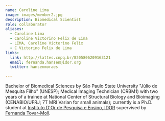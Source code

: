 ```yaml
---
name: Caroline Lima
image: images/member2.jpg
description: Biomedical Scientist
role: collaborator
aliases:
  - Caroline Lima
  - Caroline Victorino Felix de Lima
  - LIMA, Caroline Victorino Felix
  - C Victorino Felix de Lima
links:
  link: http://lattes.cnpq.br/8205806209163121
  email: fernanda.hansen@idor.org
  twitter: hansenmoraes

---
```


Bachelor of Biomedical Sciences by São Paulo State University "Júlio de Mesquita Filho" (UNESP); Medical Imaging Technician (CRBM1) with two years of a trainee at National Center of Structural Biology and Bioimaging (CENABIO/UFRJ; 7T MRI Varian for small animals); currently is a Ph.D. student at [Instituto D'Or de Pesquisa e Ensino, IDOR](https://www.rededorsaoluiz.com.br/instituto/idor) supervised by [Fernanda Tovar-Moll](https://www.tovar-moll.com/).
